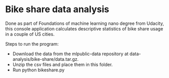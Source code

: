 # Bike share data analysis
Done as part of Foundations of machine learning nano degree from Udacity, this console application calculates descriptive statistics of bike share usage in a couple of US cities.

Steps to run the program:
* Download the data from the mlpublic-data repository at data-analysis/bike-share/data.tar.gz.
* Unzip the csv files and place them in this folder.
* Run python bikeshare.py
